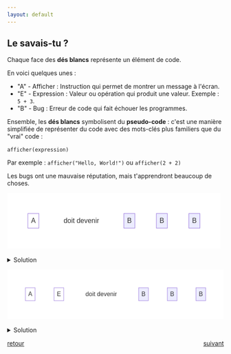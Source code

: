 ```yaml
---
layout: default
---
```


<div markdown="1">

## Le savais-tu ?

Chaque face des **dés blancs** représente un élément de code.

En voici quelques unes :

* "A" - Afficher : Instruction qui permet de montrer un message à l'écran.
* "E" - Expression : Valeur ou opération qui produit une valeur. Exemple : `5 + 3`.
* "B" - Bug : Erreur de code qui fait échouer les programmes.

Ensemble, les **dés blancs** symbolisent du **pseudo-code** : c'est une manière simplifiée de représenter du code avec des mots-clés plus familiers que du "vrai" code :

    afficher(expression)

Par exemple : `afficher("Hello, World!")` ou `afficher(2 + 2)`

</div>

<div markdown="1">

Les bugs ont une mauvaise réputation, mais t'apprendront beaucoup de choses.

![](assets/2.png)

<details markdown="on">
<summary>Solution</summary>

<img src="assets/2s.png" alt="">
</details>

![](assets/3.png)

<details markdown="on">
<summary>Solution</summary>

<img src="assets/3s.png" alt="">
</details>

</div>

<div markdown="1" style="grid-column: 1 / -1; display: flex; justify-content: space-between">

[retour](./3)

[suivant](./5)

</div>
